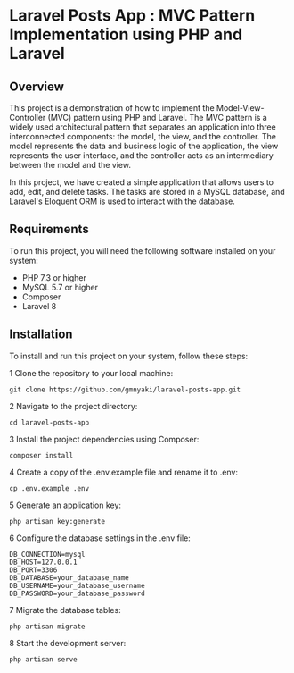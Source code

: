 # Laravel Posts App : MVC Pattern Implementation using PHP and Laravel 
## Overview 
This project is a demonstration of how to implement the Model-View-Controller (MVC) pattern using PHP and Laravel. The MVC pattern is a widely used architectural pattern that separates an application into three interconnected components: the model, the view, and the controller. The model represents the data and business logic of the application, the view represents the user interface, and the controller acts as an intermediary between the model and the view.

In this project, we have created a simple application that allows users to add, edit, and delete tasks. The tasks are stored in a MySQL database, and Laravel's Eloquent ORM is used to interact with the database.

## Requirements

To run this project, you will need the following software installed on your system:

- PHP 7.3 or higher
- MySQL 5.7 or higher
- Composer
- Laravel 8

## Installation
To install and run this project on your system, follow these steps:

1 Clone the repository to your local machine:
```
git clone https://github.com/gmnyaki/laravel-posts-app.git 

```
2 Navigate to the project directory:
```
cd laravel-posts-app

```
3 Install the project dependencies using Composer:

```
composer install

```
4 Create a copy of the .env.example file and rename it to .env:
```
cp .env.example .env

```
5 Generate an application key:
```
php artisan key:generate
```
6 Configure the database settings in the .env file:
```
DB_CONNECTION=mysql
DB_HOST=127.0.0.1
DB_PORT=3306
DB_DATABASE=your_database_name
DB_USERNAME=your_database_username
DB_PASSWORD=your_database_password
```
7 Migrate the database tables:
```
php artisan migrate
```
8 Start the development server:
```
php artisan serve
```
